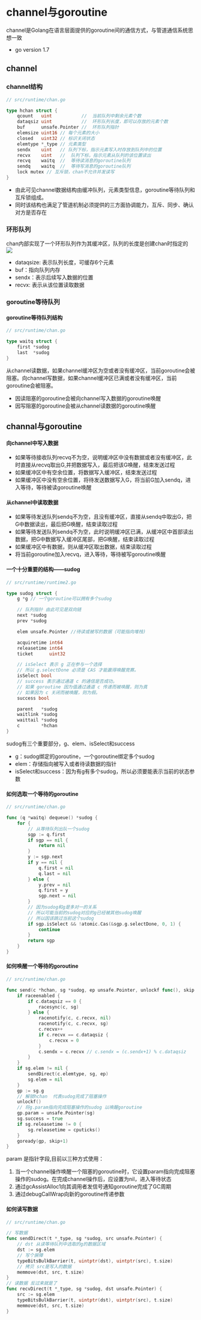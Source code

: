 # channel与goroutine
channel是Golang在语言层面提供的goroutine间的通信方式，与管道通信系统思想一致
- go version 1.7
## channel
### channel结构
```go
// src/runtime/chan.go

type hchan struct {
	qcount   uint           //  当前队列中剩余元素个数
	dataqsiz uint           //  环形队列长度，即可以存放的元素个数
	buf      unsafe.Pointer //  环形队列指针
	elemsize uint16 // 每个元素的大小
	closed   uint32 // 标识关闭状态
	elemtype *_type // 元素类型
	sendx    uint   // 队列下标，指示元素写入时存放到队列中的位置
	recvx    uint   //  队列下标，指示元素从队列的该位置读出
	recvq    waitq  //  等待读消息的goroutine队列
	sendq    waitq  //  等待写消息的goroutine队列
	lock mutex // 互斥锁，chan不允许并发读写
}
```
- 由此可见channel数据结构由缓冲队列，元素类型信息，goroutine等待队列和互斥锁组成。
- 同时该结构也满足了管道机制必须提供的三方面协调能力，互斥、同步、确认对方是否存在

### 环形队列
chan内部实现了一个环形队列作为其缓冲区，队列的长度是创建chan时指定的
![](./static/环形队列.png)
- dataqsize: 表示队列长度，可缓存6个元素
- buf：指向队列内存
- sendx：表示后续写入数据的位置
- recvx: 表示从该位置读取数据

### goroutine等待队列
#### goroutine等待队列结构
```go
// src/runtime/chan.go

type waitq struct {
	first *sudog
	last  *sudog
}
```
从channel读数据，如果channel缓冲区为空或者没有缓冲区，当前goroutine会被阻塞。向channel写数据，如果channel缓冲区已满或者没有缓冲区，当前goroutine会被阻塞。
- 因读阻塞的goroutine会被向channel写入数据的goroutine唤醒
- 因写阻塞的goroutine会被从channel读数据的goroutine唤醒

## channal与goroutine
#### 向channel中写入数据
- 如果等待接收队列recvq不为空，说明缓冲区中没有数据或者没有缓冲区，此时直接从recvq取出G,并把数据写入，最后把该G唤醒，结束发送过程
- 如果缓冲区中有空余位置，将数据写入缓冲区，结束发送过程
- 如果缓冲区中没有空余位置，将待发送数据写入G，将当前G加入sendq，进入等待，等待被读goroutine唤醒
#### 从channel中读取数据
- 如果等待发送队列sendq不为空，且没有缓冲区，直接从sendq中取出G，把G中数据读出，最后把G唤醒，结束读取过程
- 如果等待发送队列sendq不为空，此时说明缓冲区已满，从缓冲区中首部读出数据，把G中数据写入缓冲区尾部，把G唤醒，结束读取过程
- 如果缓冲区中有数据，则从缓冲区取出数据，结束读取过程
- 将当前goroutine加入recvq，进入等待，等待被写goroutine唤醒
#### 一个十分重要的结构——sudog
```go
// src/runtime/runtime2.go

type sudog struct {
	g *g // 一个goroutine可以拥有多个sudog  

    // 队列指针 由此可见是双向链
	next *sudog 
	prev *sudog

	elem unsafe.Pointer //待读或被写的数据（可能指向堆栈)

	acquiretime int64
	releasetime int64
	ticket      uint32

    // isSelect 表示 g 正在参与一个选择
    // 所以 g.selectDone 必须是 CAS 才能赢得唤醒竞赛。
	isSelect bool
    // success 表示通过通道 c 的通信是否成功。
    // 如果 goroutine 因为值通过通道 c 传递而被唤醒，则为真
    // 如果因为 c 关闭而被唤醒，则为假。
	success bool

	parent   *sudog 
	waitlink *sudog 
	waittail *sudog 
	c        *hchan
}
```
sudog有三个重要部分，g、elem、isSelect和success
- g：sudog绑定的goroutine，一个goroutine绑定多个sudog
- elem：存储指向被写入或者待读数据的指针
- isSelect和success：因为有g有多个sudog，所以必须要能表示当前的状态参数 
#### 如何选取一个等待的goroutine
```go
// src/runtime/chan.go

func (q *waitq) dequeue() *sudog {
	for {
        // 从等待队列出队一个sudog
		sgp := q.first
		if sgp == nil {
			return nil
		}
		y := sgp.next
		if y == nil {
			q.first = nil
			q.last = nil
		} else {
			y.prev = nil
			q.first = y
			sgp.next = nil 
		}
        // 因为sudog和g是多对一的关系
        // 所以可能当前的sudog对应的g已经被其他sudog唤醒
        // 所以因该跳过当前这个sudog
		if sgp.isSelect && !atomic.Cas(&sgp.g.selectDone, 0, 1) {
			continue
		}
		return sgp
	}
}
```
#### 如何唤醒一个等待的goroutine
```go
// src/runtime/chan.go

func send(c *hchan, sg *sudog, ep unsafe.Pointer, unlockf func(), skip int) {
	if raceenabled {
		if c.dataqsiz == 0 {
			racesync(c, sg)
		} else {
			racenotify(c, c.recvx, nil)
			racenotify(c, c.recvx, sg)
			c.recvx++
			if c.recvx == c.dataqsiz {
				c.recvx = 0
			}
			c.sendx = c.recvx // c.sendx = (c.sendx+1) % c.dataqsiz
		}
	}
	if sg.elem != nil {
		sendDirect(c.elemtype, sg, ep)
		sg.elem = nil
	}
	gp := sg.g
	// 解锁hchan  代表sudog完成了阻塞操作
	unlockf()
	// 将g.param指向完成阻塞操作的sudog 以唤醒goroutine
	gp.param = unsafe.Pointer(sg)
	sg.success = true
	if sg.releasetime != 0 {
		sg.releasetime = cputicks()
	}
	goready(gp, skip+1)
}
```
param 是指针字段,目前以三种方式使用：
1. 当一个channel操作唤醒一个阻塞的goroutine时，它设置param指向完成阻塞操作的sudog。在完成channel操作后，应设置为nil，进入等待状态
2. 通过gcAssistAlloc1向其调用者发信号通知goroutine完成了GC周期
3. 通过debugCallWrap向新的goroutine传递参数

#### 如何读写数据
```go
// src/runtime/chan.go

// 写数据
func sendDirect(t *_type, sg *sudog, src unsafe.Pointer) {
	// dst 从读等待队列中选取的g的数据区域
	dst := sg.elem
	// 写个屏障
	typeBitsBulkBarrier(t, uintptr(dst), uintptr(src), t.size)
	// 拷贝 src是写入的数据
	memmove(dst, src, t.size)
}
// 读数据 反过来就是了
func recvDirect(t *_type, sg *sudog, dst unsafe.Pointer) {
	src := sg.elem
	typeBitsBulkBarrier(t, uintptr(dst), uintptr(src), t.size)
	memmove(dst, src, t.size)
}
```